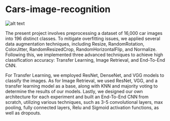 # Cars-image-recognition
![alt text]()


The present project involves preprocessing a dataset of 16,000 car images into 196 distinct classes. To mitigate overfitting issues, we applied several data augmentation techniques, including Resize, RandomRotation, ColorJitter, RandomResizedCrop, RandomHorizontalFlip, and Normalize. Following this, we implemented three advanced techniques to achieve high classification accuracy: Transfer Learning, Image Retrieval, and End-To-End CNN.

For Transfer Learning, we employed ResNet, DenseNet, and VGG models to classify the images. As for Image Retrieval, we used ResNet, VGG, and a transfer learning model as a base, along with KNN and majority voting to determine the results of our models. Lastly, we designed our own architecture for each experiment and built an End-To-End CNN from scratch, utilizing various techniques, such as 3-5 convolutional layers, max pooling, fully connected layers, Relu and Sigmoid activation functions, as well as dropouts.
